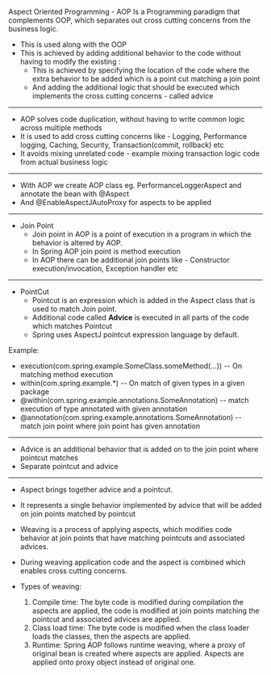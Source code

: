 Aspect Oriented Programming - AOP
Is a Programming paradigm that complements OOP, which separates out cross cutting concerns from the business logic.
* This is used along with the OOP
* This is achieved by adding additional behavior to the code without having to modify the existing :
  * This is achieved by specifying the location of the code where the extra behavior to be added which is a point cut matching a join point
  * And adding the additional logic that should be executed which implements the cross cutting concerns -  called advice

---
* AOP solves code duplication, without having to write common logic across multiple methods
* It is used to add cross cutting concerns like - Logging, Performance logging, Caching, Security, Transaction(commit, rollback) etc
* It avoids mixing unrelated code - example mixing transaction logic code from actual business logic

--- 
* With AOP we create AOP class eg. PerformanceLoggerAspect and annotate the bean with @Aspect
* And @EnableAspectJAutoProxy for aspects to be applied

---
* Join Point
  * Join point in AOP is a point of execution in a program in which the behavior is altered by AOP.
  * In Spring AOP join point is method execution
  * In AOP there can be additional join points like - Constructor execution/invocation, Exception handler etc

---
* PointCut
  * Pointcut is an expression which is added in the Aspect class that is used to match Join point.
  * Additional code called **Advice** is executed in all parts of the code which matches Pointcut
  * Spring uses AspectJ pointcut expression language by default.
  
Example:
  * execution(com.spring.example.SomeClass.someMethod(...)) -- On matching method execution
  * within(com.spring.example.*) -- On match of given types in a given package
  * @within(com.spring.example.annotations.SomeAnnotation) -- match execution of type annotated with given annotation
  * @annotation(com.spring.example.annotations.SomeAnnotation) -- match join point where join point has given annotation


---
* Advice is an additional behavior that is added on to the join point where pointcut matches
* Separate pointcut and advice

---
* Aspect brings together advice and a pointcut.
* It represents a single behavior implemented by advice that will be added on join points matched by pointcut


* Weaving is a process of applying aspects, which modifies code behavior at join points that have matching pointcuts and associated advices.
* During weaving application code and the aspect is combined which enables cross cutting concerns.

* Types of weaving:
  1. Compile time: The byte code is modified during compilation the aspects are applied, the code is modified at join points matching the pointcut and associated advices are applied.
  2. Class load time: The byte code is modified when the class loader loads the classes, then the aspects are applied.
  3. Runtime: Spring AOP follows runtime weaving, where a proxy of original bean is created where aspects are applied. Aspects are applied onto proxy object instead of original one.